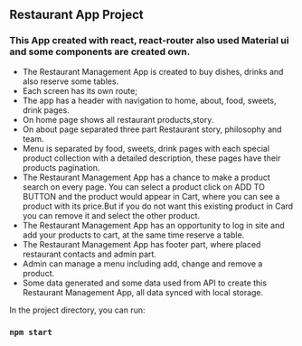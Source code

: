 ## Restaurant App Project
### This App created with react, react-router also used Material ui and some components are created own.
-  The Restaurant Management App  is created to buy dishes, drinks and also reserve some tables.
-  Each screen has its own route;
-  The app has a header with navigation to home, about, food, sweets, drink pages.
-  On home page shows all restaurant products,story․
-  On about page  separated  three part Restaurant story, philosophy and team.
-  Menu is separated by food, sweets, drink pages with each special product collection with a detailed description, these pages have their products pagination.
- The Restaurant Management App has  a chance to  make a product search on every page. You can select a product click  on ADD TO BUTTON and the product would appear in Cart, where you can see  a product with its price.But if you do not want this existing  product in Card you can remove it and select the other product.
- The Restaurant Management App has an opportunity to log in site and add your products to cart, at the same time reserve a table.
- The Restaurant Management App has footer part, where placed restaurant contacts and admin part.
- Admin can manage  a  menu including   add, change and remove a product.
- Some data generated and some data used from API to create this Restaurant Management App, all data synced with local storage. 

In the project directory, you can run:
### `npm start`
